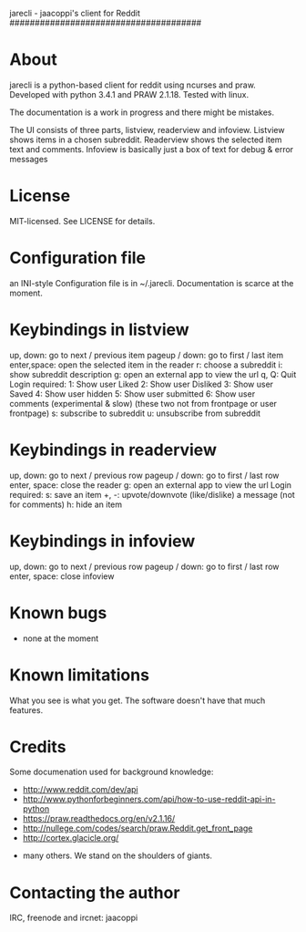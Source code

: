 jarecli - jaacoppi's client for Reddit
######################################

About
=====
jarecli is a python-based client for reddit using ncurses and praw. Developed with python 3.4.1 and PRAW 2.1.18. Tested with linux.

The documentation is a work in progress and there might be mistakes.

The UI consists of three parts, listview, readerview and infoview. Listview shows items in a chosen subreddit. Readerview shows the selected item text and comments. Infoview is basically just a box of text for debug & error messages

License
=======
MIT-licensed. See LICENSE for details.

Configuration file
==================
an INI-style Configuration file is in ~/.jarecli. Documentation is scarce at the moment.

Keybindings in listview
=======================
up, down: 	go to next / previous item
pageup / down:	go to first / last item
enter,space:	open the selected item in the reader
r:		choose a subreddit
i:		show subreddit description
g:		open an external app to view the url
q, Q:		Quit
Login required:
1:		Show user Liked 
2:		Show user Disliked 
3:		Show user Saved
4:		Show user hidden
5:		Show user submitted
6:		Show user comments (experimental & slow)
(these two not from frontpage or user frontpage)
s:		subscribe to subreddit 
u:		unsubscribe from subreddit

Keybindings in readerview
=========================
up, down:	go to next / previous row
pageup / down:	go to first / last row
enter, space:	close the reader
g:		open an external app to view the url
Login required:
s:		save an item
+, -:		upvote/downvote (like/dislike) a message (not for comments)
h:		hide an item

Keybindings in infoview
=========================
up, down:	go to next / previous row
pageup / down:	go to first / last row
enter, space:	close infoview


Known bugs
==========
* none at the moment

Known limitations
=================
What you see is what you get. The software doesn't have that much features.

Credits
=======
Some documenation used for background knowledge:
* http://www.reddit.com/dev/api
* http://www.pythonforbeginners.com/api/how-to-use-reddit-api-in-python
* https://praw.readthedocs.org/en/v2.1.16/
* http://nullege.com/codes/search/praw.Reddit.get_front_page
* http://cortex.glacicle.org/
+ many others. We stand on the shoulders of giants.

Contacting the author
=====================
IRC, freenode and ircnet: jaacoppi
